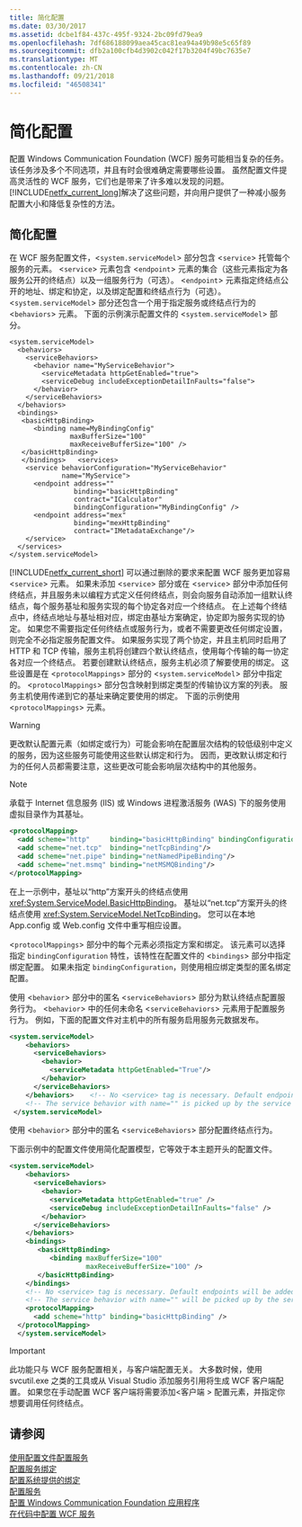 ```yaml
---
title: 简化配置
ms.date: 03/30/2017
ms.assetid: dcbe1f84-437c-495f-9324-2bc09fd79ea9
ms.openlocfilehash: 7df686188099aea45cac81ea94a49b98e5c65f89
ms.sourcegitcommit: dfb2a100cfb4d3902c042f17b3204f49bc7635e7
ms.translationtype: MT
ms.contentlocale: zh-CN
ms.lasthandoff: 09/21/2018
ms.locfileid: "46508341"
---
```

# <a name="simplified-configuration"></a>简化配置
配置 Windows Communication Foundation (WCF) 服务可能相当复杂的任务。 该任务涉及多个不同选项，并且有时会很难确定需要哪些设置。 虽然配置文件提高灵活性的 WCF 服务，它们也是带来了许多难以发现的问题。 [!INCLUDE[netfx_current_long](../../../includes/netfx-current-long-md.md)]解决了这些问题，并向用户提供了一种减小服务配置大小和降低复杂性的方法。  
  
## <a name="simplified-configuration"></a>简化配置  
 在 WCF 服务配置文件，<`system.serviceModel`> 部分包含 <`service`> 托管每个服务的元素。 <`service`> 元素包含 <`endpoint`> 元素的集合（这些元素指定为各服务公开的终结点）以及一组服务行为（可选）。 <`endpoint`> 元素指定终结点公开的地址、绑定和协定，以及绑定配置和终结点行为（可选）。 <`system.serviceModel`> 部分还包含一个用于指定服务或终结点行为的 <`behaviors`> 元素。 下面的示例演示配置文件的 <`system.serviceModel`> 部分。  
  
```  
<system.serviceModel>  
  <behaviors>  
    <serviceBehaviors>  
      <behavior name="MyServiceBehavior">  
        <serviceMetadata httpGetEnabled="true">  
        <serviceDebug includeExceptionDetailInFaults="false">  
      </behavior>  
    </serviceBehaviors>  
  </behaviors>  
  <bindings>  
   <basicHttpBinding>  
      <binding name=MyBindingConfig"  
               maxBufferSize="100"  
               maxReceiveBufferSize="100" />  
   </basicHttpBinding>  
   </bindings>   <services>  
    <service behaviorConfiguration="MyServiceBehavior"  
             name="MyService">  
      <endpoint address=""  
                binding="basicHttpBinding"  
                contract="ICalculator"  
                bindingConfiguration="MyBindingConfig" />  
      <endpoint address="mex"  
                binding="mexHttpBinding"  
                contract="IMetadataExchange"/>  
    </service>  
  </services>  
</system.serviceModel>  
```  
  
 [!INCLUDE[netfx_current_short](../../../includes/netfx-current-short-md.md)] 可以通过删除的要求来配置 WCF 服务更加容易 <`service`> 元素。 如果未添加 <`service`> 部分或在 <`service`> 部分中添加任何终结点，并且服务未以编程方式定义任何终结点，则会向服务自动添加一组默认终结点，每个服务基址和服务实现的每个协定各对应一个终结点。 在上述每个终结点中，终结点地址与基址相对应，绑定由基址方案确定，协定即为服务实现的协定。 如果您不需要指定任何终结点或服务行为，或者不需要更改任何绑定设置，则完全不必指定服务配置文件。 如果服务实现了两个协定，并且主机同时启用了 HTTP 和 TCP 传输，服务主机将创建四个默认终结点，使用每个传输的每一协定各对应一个终结点。 若要创建默认终结点，服务主机必须了解要使用的绑定。 这些设置是在 <`protocolMappings`> 部分的 <`system.serviceModel`> 部分中指定的。 <`protocolMappings`> 部分包含映射到绑定类型的传输协议方案的列表。 服务主机使用传递到它的基址来确定要使用的绑定。 下面的示例使用 <`protocolMappings`> 元素。  
  
> [!WARNING]
>  更改默认配置元素（如绑定或行为）可能会影响在配置层次结构的较低级别中定义的服务，因为这些服务可能使用这些默认绑定和行为。 因而，更改默认绑定和行为的任何人员都需要注意，这些更改可能会影响层次结构中的其他服务。  
  
> [!NOTE]
>  承载于 Internet 信息服务 (IIS) 或 Windows 进程激活服务 (WAS) 下的服务使用虚拟目录作为其基址。  
  
```xml  
<protocolMapping>  
  <add scheme="http"     binding="basicHttpBinding" bindingConfiguration="MyBindingConfiguration"/>  
  <add scheme="net.tcp"  binding="netTcpBinding"/>  
  <add scheme="net.pipe" binding="netNamedPipeBinding"/>  
  <add scheme="net.msmq" binding="netMSMQBinding"/>  
</protocolMapping>  
```  
  
 在上一示例中，基址以“http”方案开头的终结点使用 <xref:System.ServiceModel.BasicHttpBinding>。 基址以“net.tcp”方案开头的终结点使用 <xref:System.ServiceModel.NetTcpBinding>。 您可以在本地 App.config 或 Web.config 文件中重写相应设置。  
  
 <`protocolMappings`> 部分中的每个元素必须指定方案和绑定。 该元素可以选择指定 `bindingConfiguration` 特性，该特性在配置文件的 <`bindings`> 部分中指定绑定配置。 如果未指定 `bindingConfiguration`，则使用相应绑定类型的匿名绑定配置。  
  
 使用 <`behavior`> 部分中的匿名 <`serviceBehaviors`> 部分为默认终结点配置服务行为。 <`behavior`> 中的任何未命名 <`serviceBehaviors`> 元素用于配置服务行为。 例如，下面的配置文件对主机中的所有服务启用服务元数据发布。  
  
```xml  
<system.serviceModel>  
    <behaviors>  
      <serviceBehaviors>  
        <behavior>  
          <serviceMetadata httpGetEnabled="True"/>  
        </behavior>  
      </serviceBehaviors>  
    </behaviors>    <!-- No <service> tag is necessary. Default endpoints are added to the service -->  
    <!-- The service behavior with name="" is picked up by the service -->  
 </system.serviceModel>  
```  
  
 使用 <`behavior`> 部分中的匿名 <`serviceBehaviors`> 部分配置终结点行为。  
  
 下面示例中的配置文件使用简化配置模型，它等效于本主题开头的配置文件。  
  
```xml  
<system.serviceModel>
    <behaviors>
      <serviceBehaviors>
        <behavior>
          <serviceMetadata httpGetEnabled="true" />
          <serviceDebug includeExceptionDetailInFaults="false" />
        </behavior>
      </serviceBehaviors>
    </behaviors>
    <bindings>
       <basicHttpBinding>
          <binding maxBufferSize="100"
                   maxReceiveBufferSize="100" />
       </basicHttpBinding>
    </bindings>
    <!-- No <service> tag is necessary. Default endpoints will be added to the service -->
    <!-- The service behavior with name="" will be picked up by the service -->
    <protocolMapping>
      <add scheme="http" binding="basicHttpBinding" />
  </protocolMapping>
  </system.serviceModel>
```  
  
> [!IMPORTANT]
>  此功能只与 WCF 服务配置相关，与客户端配置无关。 大多数时候，使用 svcutil.exe 之类的工具或从 Visual Studio 添加服务引用将生成 WCF 客户端配置。 如果您在手动配置 WCF 客户端将需要添加\<客户端 > 配置元素，并指定你想要调用任何终结点。  
  
## <a name="see-also"></a>请参阅  
 [使用配置文件配置服务](../../../docs/framework/wcf/configuring-services-using-configuration-files.md)  
 [配置服务绑定](../../../docs/framework/wcf/configuring-bindings-for-wcf-services.md)  
 [配置系统提供的绑定](../../../docs/framework/wcf/feature-details/configuring-system-provided-bindings.md)  
 [配置服务](../../../docs/framework/wcf/configuring-services.md)  
 [配置 Windows Communication Foundation 应用程序](https://msdn.microsoft.com/library/13cb368e-88d4-4c61-8eed-2af0361c6d7a)  
 [在代码中配置 WCF 服务](../../../docs/framework/wcf/configuring-wcf-services-in-code.md)
